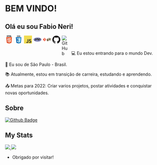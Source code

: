 # BEM VINDO!

 

## Olá eu sou Fabio Neri!
<img style="margin-right: 5px" align="left" alt="HTML5" width="26px" src="https://raw.githubusercontent.com/github/explore/80688e429a7d4ef2fca1e82350fe8e3517d3494d/topics/html/html.png" />
<img style="margin-right: 5px" align="left" alt="CSS3" width="26px" src="https://raw.githubusercontent.com/github/explore/80688e429a7d4ef2fca1e82350fe8e3517d3494d/topics/css/css.png" />
<img style="margin-right: 5px" align="left" alt="JavaScript" width="26px" src="https://raw.githubusercontent.com/github/explore/80688e429a7d4ef2fca1e82350fe8e3517d3494d/topics/javascript/javascript.png" />
<img style="margin-right: 5px" align="left" alt="PHP" width="26px" src="https://raw.githubusercontent.com/github/explore/ccc16358ac4530c6a69b1b80c7223cd2744dea83/topics/php/php.png" />
<img style="margin-right: 5px" align="left" alt="Git" width="26px" src="https://raw.githubusercontent.com/github/explore/80688e429a7d4ef2fca1e82350fe8e3517d3494d/topics/git/git.png" />
<img style="margin-right: 5px" align="left" alt="GitHub" width="26px" src="https://raw.githubusercontent.com/github/explore/78df643247d429f6cc873026c0622819ad797942/topics/github/github.png" />
<img style="margin-right: 5px" align="left" alt="GitHub" width="26px" src="https://raw.githubusercontent.com/github/explore/78df643247d429f6cc873026c0622819ad797942/topics/github/microsoft.png" />

<br/> <br/>

:computer: Eu estou entrando para o mundo Dev. 

:house_with_garden: Eu sou de São Paulo - Brasil.

:books: Atualmente, estou em transição de carreira, estudando e aprendendo. 

:outbox_tray: Metas para 2022: Criar varios projetos, postar atividades e conquistar novas oportunidades.

 

## Sobre

[![Github Badge](https://img.shields.io/badge/-Github-000?style=flat-square&logo=Github&logoColor=white&link=LINK_GIT)](LINK_GIT)

## My Stats
<p>
<a href="https://github.com/webdfabinho">
  <img height="180em" src="https://github-readme-stats.vercel.app/api?username=webdfabinho&show_icons=true&theme=radical" />
  <img height="180em" src="https://github-readme-stats-eight-theta.vercel.app/api/top-langs/?username=webdfabinho&theme=radical&layout=compact&exclude_lang=java+r" />
</a>
</p>

- Obrigado por visitar!

